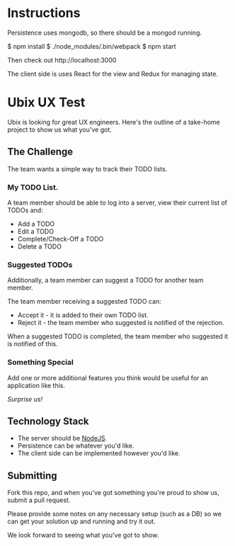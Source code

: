 # Instructions

Persistence uses mongodb, so there should be a mongod running.

$ npm install
$ ./node_modules/.bin/webpack
$ npm start

Then check out http://localhost:3000

The client side is uses React for the view and Redux for managing state.

# Ubix UX Test

Ubix is looking for great UX engineers.  Here's the outline of a take-home project to show us what you've got.

## The Challenge

The team wants a simple way to track their TODO lists.

### My TODO List.

A team member should be able to log into a server, view their current list of TODOs and:

* Add a TODO
* Edit a TODO
* Complete/Check-Off a TODO
* Delete a TODO

### Suggested TODOs

Additionally, a team member can suggest a TODO for another team member.

The team member receiving a suggested TODO can:

* Accept it - it is added to their own TODO list.
* Reject it - the team member who suggested is notified of the rejection.

When a suggested TODO is completed, the team member who suggested it is notified of this.

### Something Special

Add one or more additional features you think would be useful for an application like this.

_Surprise us!_

## Technology Stack

* The server should be [NodeJS](http://nodejs.org).
* Persistence can be whatever you'd like.
* The client side can be implemented however you'd like.

## Submitting

Fork this repo, and when you've got something you're proud to show us, submit a pull request.

Please provide some notes on any necessary setup (such as a DB) so we can get your solution up and running and try it out.

We look forward to seeing what you've got to show.

